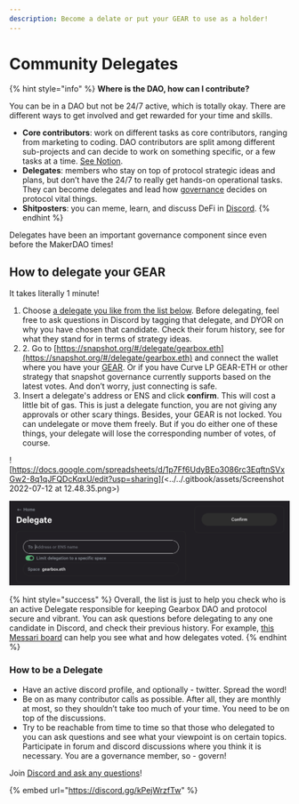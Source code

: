 ```yaml
---
description: Become a delate or put your GEAR to use as a holder!
---
```


# Community Delegates

{% hint style="info" %}
**Where is the DAO, how can I contribute?**

You can be in a DAO but not be 24/7 active, which is totally okay. There are different ways to get involved and get rewarded for your time and skills.&#x20;

* **Core contributors**: work on different tasks as core contributors, ranging from marketing to coding. DAO contributors are split among different sub-projects and can decide to work on something specific, or a few tasks at a time. [See Notion](https://gearboxprotocol.notion.site/Gearbox-DAO-23966f122ae4421492819242b30a0e7a).&#x20;
* **Delegates**: members who stay on top of protocol strategic ideas and plans, but don’t have the 24/7 to really get hands-on operational tasks. They can become delegates and lead how [governance](./) decides on protocol vital things.&#x20;
* **Shitposters**: you can meme, learn, and discuss DeFi in [Discord](https://discord.com/invite/gearbox).
{% endhint %}

Delegates have been an important governance component since even before the MakerDAO times!

## How to delegate your GEAR

It takes literally 1 minute!

1. Choose [a delegate you like from the list below](https://docs.google.com/spreadsheets/d/1p7Ff6UdyBEo3086rc3EqftnSVxGw2-8q1qJFQDcKqxU/edit?usp=sharing). Before delegating, feel free to ask questions in Discord by tagging that delegate, and DYOR on why you have chosen that candidate. Check their forum history, see for what they stand for in terms of strategy ideas.
2. 2\. Go to [https://snapshot.org/#/delegate/gearbox.eth](https://snapshot.org/#/delegate/gearbox.eth) and connect the wallet where you have your [GEAR](broken-reference). Or if you have Curve LP GEAR-ETH or other strategy that snapshot governance currently supports based on the latest votes. And don’t worry, just connecting is safe.
3. Insert a delegate's address or ENS and click **confirm**. This will cost a little bit of gas. This is just a delegate function, you are not giving any approvals or other scary things. Besides, your GEAR is not locked. You can undelegate or move them freely. But if you do either one of these things, your delegate will lose the corresponding number of votes, of course.

![https://docs.google.com/spreadsheets/d/1p7Ff6UdyBEo3086rc3EqftnSVxGw2-8q1qJFQDcKqxU/edit?usp=sharing](<../../.gitbook/assets/Screenshot 2022-07-12 at 12.48.35.png>)

![](<../../.gitbook/assets/Screenshot 2022-03-24 at 12.40.09.png>)

{% hint style="success" %}
Overall, the list is just to help you check who is an active Delegate responsible for keeping Gearbox DAO and protocol secure and vibrant. You can ask questions before delegating to any one candidate in Discord, and check their previous history. For example, [this Messari board](https://messari.io/asset/gearbox) can help you see what and how delegates voted.
{% endhint %}

### How to be a Delegate

* Have an active discord profile, and optionally - twitter. Spread the word!&#x20;
* Be on as many contributor calls as possible. After all, they are monthly at most, so they shouldn’t take too much of your time. You need to be on top of the discussions.
* Try to be reachable from time to time so that those who delegated to you can ask questions and see what your viewpoint is on certain topics. Participate in forum and discord discussions where you think it is necessary. You are a governance member, so - govern!

Join [Discord and ask any questions](https://discord.com/invite/gearbox)!

{% embed url="https://discord.gg/kPejWrzfTw" %}
